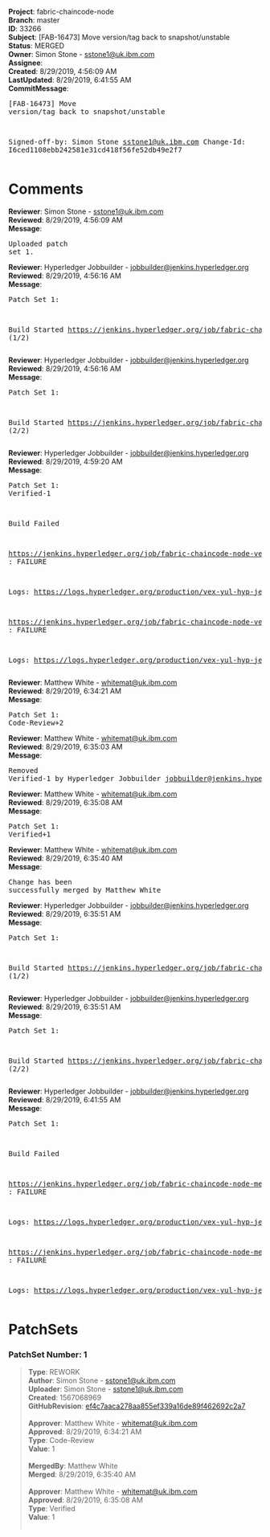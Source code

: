 <strong>Project</strong>: fabric-chaincode-node<br><strong>Branch</strong>: master<br><strong>ID</strong>: 33266<br><strong>Subject</strong>: [FAB-16473] Move version/tag back to snapshot/unstable<br><strong>Status</strong>: MERGED<br><strong>Owner</strong>: Simon Stone - sstone1@uk.ibm.com<br><strong>Assignee</strong>:<br><strong>Created</strong>: 8/29/2019, 4:56:09 AM<br><strong>LastUpdated</strong>: 8/29/2019, 6:41:55 AM<br><strong>CommitMessage</strong>:<br><pre>[FAB-16473] Move version/tag back to snapshot/unstable

Signed-off-by: Simon Stone <sstone1@uk.ibm.com>
Change-Id: I6ced1108ebb242581e31cd418f56fe52db49e2f7
</pre><h1>Comments</h1><strong>Reviewer</strong>: Simon Stone - sstone1@uk.ibm.com<br><strong>Reviewed</strong>: 8/29/2019, 4:56:09 AM<br><strong>Message</strong>: <pre>Uploaded patch set 1.</pre><strong>Reviewer</strong>: Hyperledger Jobbuilder - jobbuilder@jenkins.hyperledger.org<br><strong>Reviewed</strong>: 8/29/2019, 4:56:16 AM<br><strong>Message</strong>: <pre>Patch Set 1:

Build Started https://jenkins.hyperledger.org/job/fabric-chaincode-node-verify-s390x/634/ (1/2)</pre><strong>Reviewer</strong>: Hyperledger Jobbuilder - jobbuilder@jenkins.hyperledger.org<br><strong>Reviewed</strong>: 8/29/2019, 4:56:16 AM<br><strong>Message</strong>: <pre>Patch Set 1:

Build Started https://jenkins.hyperledger.org/job/fabric-chaincode-node-verify-x86_64/631/ (2/2)</pre><strong>Reviewer</strong>: Hyperledger Jobbuilder - jobbuilder@jenkins.hyperledger.org<br><strong>Reviewed</strong>: 8/29/2019, 4:59:20 AM<br><strong>Message</strong>: <pre>Patch Set 1: Verified-1

Build Failed 

https://jenkins.hyperledger.org/job/fabric-chaincode-node-verify-s390x/634/ : FAILURE

Logs: https://logs.hyperledger.org/production/vex-yul-hyp-jenkins-3/fabric-chaincode-node-verify-s390x/634

https://jenkins.hyperledger.org/job/fabric-chaincode-node-verify-x86_64/631/ : FAILURE

Logs: https://logs.hyperledger.org/production/vex-yul-hyp-jenkins-3/fabric-chaincode-node-verify-x86_64/631</pre><strong>Reviewer</strong>: Matthew White - whitemat@uk.ibm.com<br><strong>Reviewed</strong>: 8/29/2019, 6:34:21 AM<br><strong>Message</strong>: <pre>Patch Set 1: Code-Review+2</pre><strong>Reviewer</strong>: Matthew White - whitemat@uk.ibm.com<br><strong>Reviewed</strong>: 8/29/2019, 6:35:03 AM<br><strong>Message</strong>: <pre>Removed Verified-1 by Hyperledger Jobbuilder <jobbuilder@jenkins.hyperledger.org>
</pre><strong>Reviewer</strong>: Matthew White - whitemat@uk.ibm.com<br><strong>Reviewed</strong>: 8/29/2019, 6:35:08 AM<br><strong>Message</strong>: <pre>Patch Set 1: Verified+1</pre><strong>Reviewer</strong>: Matthew White - whitemat@uk.ibm.com<br><strong>Reviewed</strong>: 8/29/2019, 6:35:40 AM<br><strong>Message</strong>: <pre>Change has been successfully merged by Matthew White</pre><strong>Reviewer</strong>: Hyperledger Jobbuilder - jobbuilder@jenkins.hyperledger.org<br><strong>Reviewed</strong>: 8/29/2019, 6:35:51 AM<br><strong>Message</strong>: <pre>Patch Set 1:

Build Started https://jenkins.hyperledger.org/job/fabric-chaincode-node-merge-s390x/194/ (1/2)</pre><strong>Reviewer</strong>: Hyperledger Jobbuilder - jobbuilder@jenkins.hyperledger.org<br><strong>Reviewed</strong>: 8/29/2019, 6:35:51 AM<br><strong>Message</strong>: <pre>Patch Set 1:

Build Started https://jenkins.hyperledger.org/job/fabric-chaincode-node-merge-x86_64/193/ (2/2)</pre><strong>Reviewer</strong>: Hyperledger Jobbuilder - jobbuilder@jenkins.hyperledger.org<br><strong>Reviewed</strong>: 8/29/2019, 6:41:55 AM<br><strong>Message</strong>: <pre>Patch Set 1:

Build Failed 

https://jenkins.hyperledger.org/job/fabric-chaincode-node-merge-s390x/194/ : FAILURE

Logs: https://logs.hyperledger.org/production/vex-yul-hyp-jenkins-3/fabric-chaincode-node-merge-s390x/194

https://jenkins.hyperledger.org/job/fabric-chaincode-node-merge-x86_64/193/ : FAILURE

Logs: https://logs.hyperledger.org/production/vex-yul-hyp-jenkins-3/fabric-chaincode-node-merge-x86_64/193</pre><h1>PatchSets</h1><h3>PatchSet Number: 1</h3><blockquote><strong>Type</strong>: REWORK<br><strong>Author</strong>: Simon Stone - sstone1@uk.ibm.com<br><strong>Uploader</strong>: Simon Stone - sstone1@uk.ibm.com<br><strong>Created</strong>: 1567068969<br><strong>GitHubRevision</strong>: [ef4c7aaca278aa855ef339a16de89f462692c2a7](https://github.com/hyperledger/fabric-chaincode-node/commit/ef4c7aaca278aa855ef339a16de89f462692c2a7)<br><br><strong>Approver</strong>: Matthew White - whitemat@uk.ibm.com<br><strong>Approved</strong>: 8/29/2019, 6:34:21 AM<br><strong>Type</strong>: Code-Review<br><strong>Value</strong>: 1<br><br><strong>MergedBy</strong>: Matthew White<br><strong>Merged</strong>: 8/29/2019, 6:35:40 AM<br><br><strong>Approver</strong>: Matthew White - whitemat@uk.ibm.com<br><strong>Approved</strong>: 8/29/2019, 6:35:08 AM<br><strong>Type</strong>: Verified<br><strong>Value</strong>: 1<br><br></blockquote>